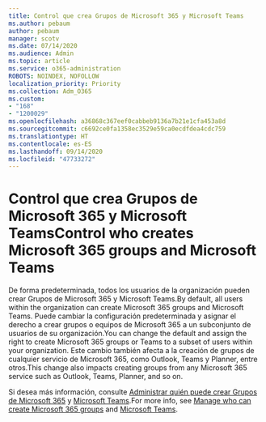 ```yaml
---
title: Control que crea Grupos de Microsoft 365 y Microsoft Teams
ms.author: pebaum
author: pebaum
manager: scotv
ms.date: 07/14/2020
ms.audience: Admin
ms.topic: article
ms.service: o365-administration
ROBOTS: NOINDEX, NOFOLLOW
localization_priority: Priority
ms.collection: Adm_O365
ms.custom:
- "168"
- "1200029"
ms.openlocfilehash: a36868c367eef0cabbeb9136a7b21e1cfa453a8d
ms.sourcegitcommit: c6692ce0fa1358ec3529e59ca0ecdfdea4cdc759
ms.translationtype: HT
ms.contentlocale: es-ES
ms.lasthandoff: 09/14/2020
ms.locfileid: "47733272"
---
```

# <a name="control-who-creates-microsoft-365-groups-and-microsoft-teams"></a><span data-ttu-id="b5bc7-102">Control que crea Grupos de Microsoft 365 y Microsoft Teams</span><span class="sxs-lookup"><span data-stu-id="b5bc7-102">Control who creates Microsoft 365 groups and Microsoft Teams</span></span>

<span data-ttu-id="b5bc7-103">De forma predeterminada, todos los usuarios de la organización pueden crear Grupos de Microsoft 365 y Microsoft Teams.</span><span class="sxs-lookup"><span data-stu-id="b5bc7-103">By default, all users within the organization can create Microsoft 365 groups and Microsoft Teams.</span></span> <span data-ttu-id="b5bc7-104">Puede cambiar la configuración predeterminada y asignar el derecho a crear grupos o equipos de Microsoft 365 a un subconjunto de usuarios de su organización.</span><span class="sxs-lookup"><span data-stu-id="b5bc7-104">You can change the default and assign the right to create Microsoft 365 groups or Teams to a subset of users within your organization.</span></span> <span data-ttu-id="b5bc7-105">Este cambio también afecta a la creación de grupos de cualquier servicio de Microsoft 365, como Outlook, Teams y Planner, entre otros.</span><span class="sxs-lookup"><span data-stu-id="b5bc7-105">This change also impacts creating groups from any Microsoft 365 service such as Outlook, Teams, Planner, and so on.</span></span>

<span data-ttu-id="b5bc7-106">Si desea más información, consulte [Administrar quién puede crear Grupos de Microsoft 365](https://support.office.com/article/Manage-who-can-create-Office-365-Groups-4c46c8cb-17d0-44b5-9776-005fced8e618) y [Microsoft Teams](https://aka.ms/rtsf).</span><span class="sxs-lookup"><span data-stu-id="b5bc7-106">For more info, see [Manage who can create Microsoft 365 groups](https://support.office.com/article/Manage-who-can-create-Office-365-Groups-4c46c8cb-17d0-44b5-9776-005fced8e618) and [Microsoft Teams](https://aka.ms/rtsf).</span></span>